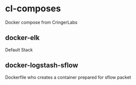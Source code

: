 # cl-composes
Docker compose from CringerLabs

## docker-elk
Default Stack

## docker-logstash-sflow
Dockerfile who creates a container prepared for sflow packet


